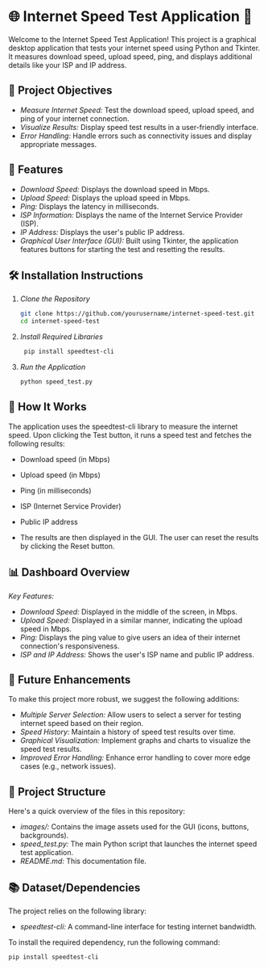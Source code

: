 # 🌐 Internet Speed Test Application 🚀

Welcome to the Internet Speed Test Application! This project is a graphical desktop application that tests your internet speed using Python and Tkinter. It measures download speed, upload speed, ping, and displays additional details like your ISP and IP address.

## 🎯 Project Objectives
- *Measure Internet Speed:* Test the download speed, upload speed, and ping of your internet connection.
- *Visualize Results:* Display speed test results in a user-friendly interface.
- *Error Handling:* Handle errors such as connectivity issues and display appropriate messages.

## 🚀 Features
- *Download Speed:* Displays the download speed in Mbps.
- *Upload Speed:* Displays the upload speed in Mbps.
- *Ping:* Displays the latency in milliseconds.
- *ISP Information:* Displays the name of the Internet Service Provider (ISP).
- *IP Address:* Displays the user's public IP address.
- *Graphical User Interface (GUI):* Built using Tkinter, the application features buttons for starting the test and resetting the results.

## 🛠 Installation Instructions

1. *Clone the Repository*
   ```bash
   git clone https://github.com/yourusername/internet-speed-test.git
   cd internet-speed-test
2. *Install Required Libraries*
   ```bash
    pip install speedtest-cli
3. *Run the Application*
   ```bash
   python speed_test.py
## 🧠 How It Works
The application uses the speedtest-cli library to measure the internet speed. Upon clicking the Test button, it runs a speed test and fetches the following results:

- Download speed (in Mbps)
- Upload speed (in Mbps)
- Ping (in milliseconds)
- ISP (Internet Service Provider)
- Public IP address

- The results are then displayed in the GUI. The user can reset the results by clicking the Reset button.

## 📊 Dashboard Overview
*Key Features:*

- *Download Speed:* Displayed in the middle of the screen, in Mbps.
- *Upload Speed:* Displayed in a similar manner, indicating the upload speed in Mbps.
- *Ping:* Displays the ping value to give users an idea of their internet connection's responsiveness.
- *ISP and IP Address:* Shows the user's ISP name and public IP address.

## 🚀 Future Enhancements
To make this project more robust, we suggest the following additions:

- *Multiple Server Selection:* Allow users to select a server for testing internet speed based on their region.
- *Speed History:* Maintain a history of speed test results over time.
- *Graphical Visualization:* Implement graphs and charts to visualize the speed test results.
- *Improved Error Handling:* Enhance error handling to cover more edge cases (e.g., network issues).

## 📁 Project Structure
Here's a quick overview of the files in this repository:

- *images/:* Contains the image assets used for the GUI (icons, buttons, backgrounds).
- *speed_test.py:* The main Python script that launches the internet speed test application.
- *README.md:* This documentation file.

## 📚 Dataset/Dependencies
The project relies on the following library:

- *speedtest-cli:* A command-line interface for testing internet bandwidth.

To install the required dependency, run the following command:
```bash
pip install speedtest-cli






  
  
  
